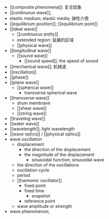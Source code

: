 - [[composite phenomena]]: 复合现象 
- [[continuous wave]];
- elastic medium; elastic media; 弹性介质
- [[equilibrium position]]; [[equilibrium point]]
- [[ideal wave]]
    - [[continuous entity]]
    - extended region: 延展的区域 
    - [[physical wave]]
- [[longitudinal wave]]
    - [[sound wave]]
        - [[sound speed]]; the speed of sound
- [[mechanical wave]]; 机械波
- [[oscillation]]
- [[phase]]
- [[plane wave]]
    - [[spherical wave]]
        - transverse spherical wave
- [[transverse wave]]
    - drum membrane
    - [[shear wave]]
    - [[string wave]]
- [[traveling wave]]
- [[water wave]]
- [[wavelength]]; light wavelength
- [[wave optics]] / [[physical optics]]
- wave oscillation
    - displacement
        - the direction of the displacement
        - the magnitude of the displacement
            - sinusoidal function; sinusoidal wave
    - the direction of the oscillations
    - oscillation cycle
    - period
    - [[harmonic oscillator]] 
        - fixed point
        - fixed time
            - snapshot
        - reference point
    - wave amplitude or strength
- wave phenomenon;
